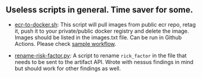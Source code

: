 ## Useless scripts in general. Time saver for some.

- [ecr-to-docker.sh](https://github.com/pishone-accuknox/useless-scripts/blob/main/ecr-to-docker.sh): 
This script will pull images from public ecr repo, retag it, push it to your private/public docker registry and delete the image.
Images should be listed in the images.txt file. Can be run in Github Actions. Please check [sample workflow](https://github.com/pishone-accuknox/useless-scripts/blob/main/.github/workflows/docker-image-transfer.yml).

- [rename-risk-factor.py](https://github.com/pishone-accuknox/useless-scripts/blob/main/rename-risk-factor.py): 
A script to rename `rick_factor` in the file that needs to be sent to the artifact API. Wrote with nessus findings in mind but should work for other findings as well.
